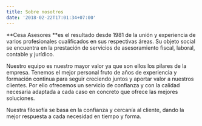 ```yaml
---
title: Sobre nosotros
date: '2018-02-22T17:01:34+07:00'
---
```

**Cesa Asesores **es el resultado desde 1981 de la unión y experiencia de varios profesionales cualificados en sus respectivas áreas. Su objeto social se encuentra en la prestación de servicios de asesoramiento fiscal, laboral, contable y jurídico.

Nuestro equipo es nuestro mayor valor ya que son ellos los pilares de la empresa. Tenemos el mejor personal fruto de años de experiencia y formación continua para seguir creciendo juntos y aportar valor a nuestros clientes. Por ello ofrecemos un servicio de confianza y con la calidad necesaria adaptada a cada caso en concreto que ofrece las mejores soluciones.

Nuestra filosofía se basa en la confianza y cercanía al cliente, dando la mejor respuesta a cada necesidad en tiempo y forma.
